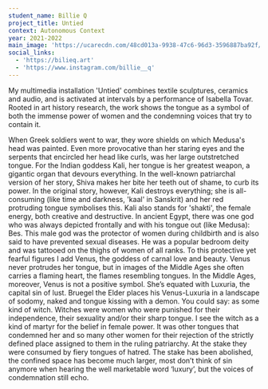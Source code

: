 ```yaml
---
student_name: Billie Q
project_title: Untied
context: Autonomous Context
year: 2021-2022
main_image: 'https://ucarecdn.com/48cd013a-9938-47c6-96d3-3596887ba92f/'
social_links:
  - 'https://bilieq.art'
  - 'https://www.instagram.com/billie__q'
---
```

My multimedia installation 'Untied' combines textile sculptures, ceramics and audio, and is activated at intervals by a performance of Isabella Tovar. Rooted in art history research, the work shows the tongue as a symbol of both the immense power of women and the condemning voices that try to contain it.

When Greek soldiers went to war, they wore shields on which Medusa's head was painted. Even more provocative than her staring eyes and the serpents that encircled her head like curls, was her large outstretched tongue.
For the Indian goddess Kali, her tongue is her greatest weapon, a gigantic organ that devours everything. In the well-known patriarchal version of her story, Shiva makes her bite her teeth out of shame, to curb its power. In the original story, however, Kali destroys everything; she is all-consuming (like time and darkness, 'kaal' in Sanskrit) and her red protruding tongue symbolises this. Kali also stands for 'shakti', the female energy, both creative and destructive.
In ancient Egypt, there was one god who was always depicted frontally and with his tongue out (like Medusa): Bes. This male god was the protector of women during childbirth and is also said to have prevented sexual diseases. He was a popular bedroom deity and was tattooed on the thighs of women of all ranks.
To this protective yet fearful figures I add Venus, the goddess of carnal love and beauty. Venus never protrudes her tongue, but in images of the Middle Ages she often carries a flaming heart, the flames resembling tongues. In the Middle Ages, moreover, Venus is not a positive symbol. She’s equated with Luxuria, the capital sin of lust. Bruegel the Elder places his Venus-Luxuria in a landscape of sodomy, naked and tongue kissing with a demon. You could say: as some kind of witch.
Witches were women who were punished for their independence, their sexuality and/or their sharp tongue. I see the witch as a kind of martyr for the belief in female power. It was other tongues that condemned her and so many other women for their rejection of the strictly defined place assigned to them in the ruling patriarchy. At the stake they were consumed by fiery tongues of hatred. The stake has been abolished, the confined space has become much larger, most don’t think of sin anymore when hearing the well marketable word ‘luxury’, but the voices of condemnation still echo.
